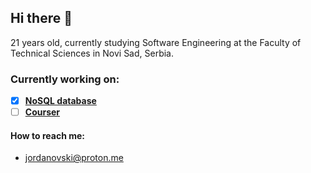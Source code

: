 ## Hi there 👋

<!--
**idzaaa9/idzaaa9** is a ✨ _special_ ✨ repository because its `README.md` (this file) appears on your GitHub profile.

Here are some ideas to get you started:

- 🔭 I’m currently working on ...
- 🌱 I’m currently learning ...
- 👯 I’m looking to collaborate on ...
- 🤔 I’m looking for help with ...
- 💬 Ask me about ...
- 📫 How to reach me: ...
- 😄 Pronouns: ...
- ⚡ Fun fact: ...
-->

21 years old, currently studying Software Engineering at the Faculty of Technical Sciences in Novi Sad, Serbia.

### Currently working on:

- [x] [**NoSQL database**](https://github.com/idzaaa9/NoSQLDB)
- [ ] [**Courser**](https://github.com/idzaaa9/courser)

#### How to reach me:

- [jordanovski@proton.me](mailto:jordanovski@proton.me)

